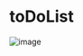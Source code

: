 # toDoList

![image](https://user-images.githubusercontent.com/68084232/145264987-13463e65-0b3e-4479-9150-c21e2cd7698b.png)

